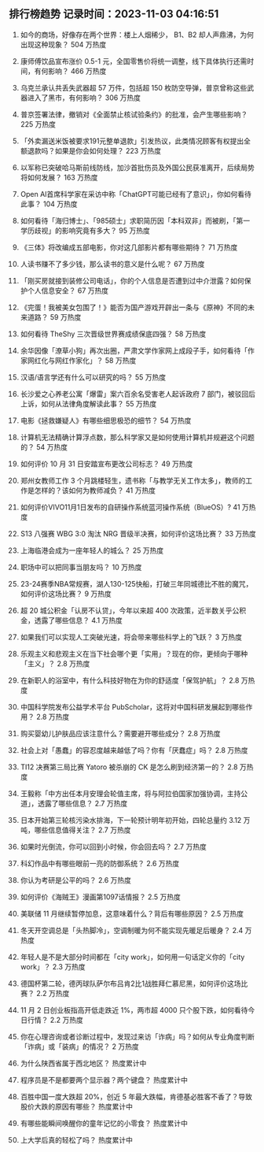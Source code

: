 
## 排行榜趋势 记录时间：2023-11-03 04:16:51
  
  1. 如今的商场，好像存在两个世界：楼上人烟稀少， B1、B2 却人声鼎沸，为何出现这种现象？ 504 万热度
    
  2. 康师傅饮品宣布涨价 0.5-1 元，全国零售价将统一调整，线下具体执行还需时间，有何影响？ 466 万热度
    
  3. 乌克兰承认共丢失武器超 57 万件，包括超 150 枚防空导弹，普京曾称这些武器进入了黑市，有何影响？ 306 万热度
    
  4. 普京签署法律，撤销对《全面禁止核试验条约》的批准，会产生哪些影响？ 225 万热度
    
  5. 「外卖漏送米饭被要求191元整单退款」引发热议，此类情况顾客有权提出全额退款吗？如果是你会如何处理？ 223 万热度
    
  6. 以军称已突破哈马斯前线防线，加沙首批伤员及外国公民获准离开，后续局势将如何发展？ 163 万热度
    
  7. Open AI首席科学家在采访中称「ChatGPT可能已经有了意识」，你如何看待此事？ 104 万热度
    
  8. 如何看待「海归博士」、「985硕士」求职简历因「本科双非」而被刷，「第一学历歧视」的影响究竟有多大？ 95 万热度
    
  9. 《三体》将改编成五部电影，你对这几部影片都有哪些期待？ 71 万热度
    
  10. 人读书赚不了多少钱，那么读书的意义是什么呢？ 67 万热度
    
  11. 「刚买房就接到装修公司电话」，你的个人信息是否遭到过中介泄露？如何保护个人信息安全？ 67 万热度
    
  12. 《完蛋！我被美女包围了！》能否为国产游戏开辟出一条与《原神》不同的未来道路？ 59 万热度
    
  13. 如何看待 TheShy 三次晋级世界赛成绩保底四强？ 58 万热度
    
  14. 余华因像「潦草小狗」再次出圈，严肃文学作家网上成段子手，如何看待「作家网红化与网红作家化」？ 58 万热度
    
  15. 汉语/语言学还有什么可以研究的吗？ 55 万热度
    
  16. 长沙爱之心养老公寓「爆雷」案六百余名受害老人起诉政府 7 部门，被驳回后上诉，如何从法律角度解读此事？ 55 万热度
    
  17. 电影《拯救嫌疑人》有哪些细思极恐的细节？ 54 万热度
    
  18. 计算机无法精确计算浮点数，那么科学家又是如何使用计算机并规避这个问题的？ 54 万热度
    
  19. 如何评价 10 月 31 日安踏宣布更改公司标志？ 49 万热度
    
  20. 郑州女教师工作 3 个月跳楼轻生，遗书称「与教学无关工作太多」，教师的工作是怎样的？该如何为教师减负？ 41 万热度
    
  21. 如何评价VIVO11月1日发布的自研操作系统蓝河操作系统（BlueOS）? 41 万热度
    
  22. S13 八强赛 WBG 3:0 淘汰 NRG 晋级半决赛，如何评价这场比赛？ 33 万热度
    
  23. 上海临港会成为一座年轻人的城么？ 25 万热度
    
  24. 职场中可以把同事当朋友吗？ 10 万热度
    
  25. 23-24赛季NBA常规赛，湖人130-125快船，打破三年同城德比不胜的魔咒，如何评价这场比赛？ 9 万热度
    
  26. 超 20 城公积金「认房不认贷」，今年以来超 400 次政策，近半数关乎公积金，透露了哪些信息？ 4.1 万热度
    
  27. 如果我们可以实现人工突破光速，将会带来哪些科学上的飞跃？ 3 万热度
    
  28. 乐观主义和悲观主义在当下社会哪个更「实用」？现在的你，更倾向于哪种「主义」？ 2.8 万热度
    
  29. 在新职人的浴室中，有什么科技好物在为你的舒适度「保驾护航」？ 2.8 万热度
    
  30. 中国科学院发布公益学术平台 PubScholar，这将对中国科研发展起到哪些作用？ 2.8 万热度
    
  31. 购买婴幼儿护肤品应该注意什么？需要避开哪些成分？ 2.8 万热度
    
  32. 社会上对「愚蠢」的容忍度越来越低了吗？你有「厌蠢症」吗？ 2.8 万热度
    
  33. TI12 决赛第三局比赛 Yatoro 被杀崩的 CK 是怎么刷到经济第一的？ 2.8 万热度
    
  34. 王毅称「中方出任本月安理会轮值主席，将与阿拉伯国家加强协调，主持公道」，透露了哪些信息？ 2.7 万热度
    
  35. 日本开始第三轮核污染水排海，下一轮预计明年初开始，四轮总量约 3.12 万吨，哪些信息值得关注？ 2.7 万热度
    
  36. 如果时光倒流，你可以回到小时候，你会回去吗？ 2.7 万热度
    
  37. 科幻作品中有哪些眼前一亮的防御系统？ 2.6 万热度
    
  38. 你认为考研是公平的吗？ 2.6 万热度
    
  39. 如何评价《海贼王》漫画第1097话情报？ 2.5 万热度
    
  40. 美联储 11 月继续暂停加息，这意味着什么？背后有哪些原因？ 2.5 万热度
    
  41. 冬天开空调总是「头热脚冷」，空调制暖为何不能实现先暖足后暖身？ 2.4 万热度
    
  42. 年轻人是不是大部分时间都在「city work」，如何用一句话定义你的「city work」？ 2.3 万热度
    
  43. 德国杯第二轮，德丙球队萨尔布吕肯2比1战胜拜仁慕尼黑，如何评价这场比赛？ 2.2 万热度
    
  44. 11 月 2 日创业板指高开低走跌近 1%，两市超 4000 只个股下跌，如何看待今日行情？ 2.2 万热度
    
  45. 你在心理咨询或者诊断过程中，发现过来访「诈病」吗？如何从专业角度判断「诈病」或「装病」的情况？ 2 万热度
    
  46. 为什么陕西省属于西北地区？ 热度累计中
    
  47. 程序员是不是都要两个显示器？两个键盘？ 热度累计中
    
  48. 百胜中国一度大跌超 20%，创近 5 年最大跌幅，肯德基必胜客不香了？导致股价大跌的原因有哪些？ 热度累计中
    
  49. 有哪些能瞬间唤醒你的童年记忆的小零食？ 热度累计中
    
  50. 上大学后真的轻松了吗？ 热度累计中
    
